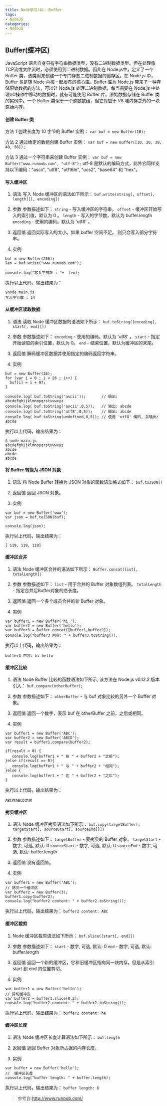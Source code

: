 ```yaml
---
title: Node学习(4)--Buffer
tags: 
- NodeJS
categories:
- NodeJS
---
```


## Buffer(缓冲区)
JavaScript 语言自身只有字符串数据类型，没有二进制数据类型。但在处理像TCP流或文件流时，必须使用到二进制数据。因此在 Node.js中，定义了一个 Buffer 类，该类用来创建一个专门存放二进制数据的缓存区。在 Node.js 中，Buffer 类是随 Node 内核一起发布的核心库。Buffer 库为 Node.js 带来了一种存储原始数据的方法，可以让 Node.js 处理二进制数据，每当需要在 Node.js 中处理I/O操作中移动的数据时，就有可能使用 Buffer 库。原始数据存储在 Buffer 类的实例中。一个 Buffer 类似于一个整数数组，但它对应于 V8 堆内存之外的一块原始内存。

#### 创建 Buffer 类
方法 1
创建长度为 10 字节的 Buffer 实例：
`var buf = new Buffer(10);`

方法 2
通过给定的数组创建 Buffer 实例：
`var buf = new Buffer([10, 20, 30, 40, 50]);`

方法 3
通过一个字符串来创建 Buffer 实例：
`var buf = new Buffer("www.runoob.com", "utf-8");`
utf-8 是默认的编码方式，此外它同样支持以下编码："ascii", "utf8", "utf16le", "ucs2", "base64" 和 "hex"。

#### 写入缓冲区
1. 语法
写入 Node 缓冲区的语法如下所示：
`buf.write(string[, offset[, length]][, encoding])`

2. 参数
参数描述如下：
`string` - 写入缓冲区的字符串。
`offset` - 缓冲区开始写入的索引值，默认为 0 。
`length` - 写入的字节数，默认为 buffer.length
`encoding` - 使用的编码。默认为 'utf8' 。

3. 返回值
返回实际写入的大小。如果 buffer 空间不足， 则只会写入部分字符串。

4. 实例
```
buf = new Buffer(256);
len = buf.write("www.runoob.com");

console.log("写入字节数 : "+  len);
```
执行以上代码，输出结果为：
```
$node main.js
写入字节数 : 14
```

#### 从缓冲区读取数据
1. 语法
读取 Node 缓冲区数据的语法如下所示：
`buf.toString([encoding[, start[, end]]])`

2. 参数
参数描述如下：
`encoding` - 使用的编码。默认为 'utf8' 。
`start` - 指定开始读取的索引位置，默认为 0。
`end` - 结束位置，默认为缓冲区的末尾。

3. 返回值
解码缓冲区数据并使用指定的编码返回字符串。

4. 实例
```
buf = new Buffer(26);
for (var i = 0 ; i < 26 ; i++) {
  buf[i] = i + 97;
}

console.log( buf.toString('ascii'));       // 输出: abcdefghijklmnopqrstuvwxyz
console.log( buf.toString('ascii',0,5));   // 输出: abcde
console.log( buf.toString('utf8',0,5));    // 输出: abcde
console.log( buf.toString(undefined,0,5)); // 使用 'utf8' 编码, 并输出: abcde
```
执行以上代码，输出结果为：
```
$ node main.js
abcdefghijklmnopqrstuvwxyz
abcde
abcde
abcde
```

#### 将 Buffer 转换为 JSON 对象
1. 语法
将 Node Buffer 转换为 JSON 对象的函数语法格式如下：
`buf.toJSON()`

2. 返回值
返回 JSON 对象。

3. 实例
```
var buf = new Buffer('www');
var json = buf.toJSON(buf);

console.log(json);
```
执行以上代码，输出结果为：
```
[ 119, 119, 119]
```

#### 缓冲区合并
1. 语法
Node 缓冲区合并的语法如下所示：
`Buffer.concat(list[, totalLength])`

2. 参数
参数描述如下：
`list` - 用于合并的 Buffer 对象数组列表。
`totalLength` - 指定合并后Buffer对象的总长度。

3. 返回值
返回一个多个成员合并的新 Buffer 对象。

4. 实例
```
var buffer1 = new Buffer('hi ');
var buffer2 = new Buffer('hello');
var buffer3 = Buffer.concat([buffer1,buffer2]);
console.log("buffer3 内容: " + buffer3.toString());
```
执行以上代码，输出结果为：
```
buffer3 内容: hi hello
```

#### 缓冲区比较
1. 语法
Node Buffer 比较的函数语法如下所示, 该方法在 Node.js v0.12.2 版本引入：
`buf.compare(otherBuffer);`

2. 参数
参数描述如下：
`otherBuffer` - 与 buf 对象比较的另外一个 Buffer 对象。

3. 返回值
返回一个数字，表示 buf 在 otherBuffer 之前，之后或相同。

4. 实例
```
var buffer1 = new Buffer('ABC');
var buffer2 = new Buffer('ABCD');
var result = buffer1.compare(buffer2);

if(result < 0) {
   console.log(buffer1 + " 在 " + buffer2 + "之前");
}else if(result == 0){
   console.log(buffer1 + " 与 " + buffer2 + "相同");
}else {
   console.log(buffer1 + " 在 " + buffer2 + "之后");
}
```
执行以上代码，输出结果为：
```
ABC在ABCD之前
```

#### 拷贝缓冲区
1. 语法
Node 缓冲区拷贝语法如下所示：
`buf.copy(targetBuffer[, targetStart[, sourceStart[, sourceEnd]]])`

2. 参数
参数描述如下：
`targetBuffer` - 要拷贝的 Buffer 对象。
`targetStart` - 数字, 可选, 默认: 0
`sourceStart` - 数字, 可选, 默认: 0
`sourceEnd` - 数字, 可选, 默认: buffer.length

3. 返回值
没有返回值。

4. 实例
```
var buffer1 = new Buffer('ABC');
// 拷贝一个缓冲区
var buffer2 = new Buffer(3);
buffer1.copy(buffer2);
console.log("buffer2 content: " + buffer2.toString());
```
执行以上代码，输出结果为：
`buffer2 content: ABC`

#### 缓冲区裁剪
1. Node 缓冲区裁剪语法如下所示：
`buf.slice([start[, end]])`

2. 参数
参数描述如下：
`start` - 数字, 可选, 默认: 0
`end` - 数字, 可选, 默认: buffer.length

3. 返回值
返回一个新的缓冲区，它和旧缓冲区指向同一块内存，但是从索引 start 到 end 的位置剪切。

4. 实例
```
var buffer1 = new Buffer('hello');
// 剪切缓冲区
var buffer2 = buffer1.slice(0,2);
console.log("buffer2 content: " + buffer2.toString());
```
执行以上代码，输出结果为：
`buffer2 content: he`

#### 缓冲区长度
1. 语法
Node 缓冲区长度计算语法如下所示：
`buf.length`

2. 返回值
返回 Buffer 对象所占据的内存长度。

3. 实例
```
var buffer = new Buffer('hello');
//  缓冲区长度
console.log("buffer length: " + buffer.length);
```
执行以上代码，输出结果为：
`buffer length: 6`

>参考自:http://www.runoob.com/
